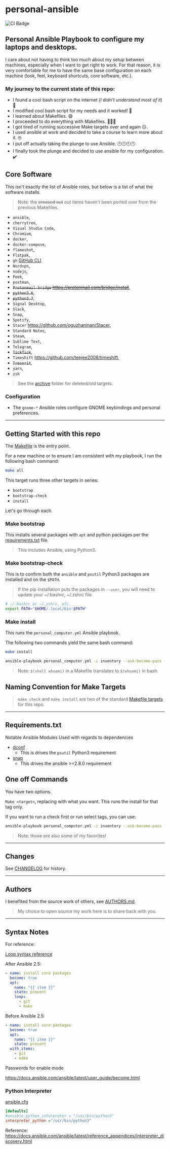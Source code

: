 # personal-ansible

![CI Badge](https://github.com/iancleary/personal-ansible/workflows/CI/badge.svg)

## Personal Ansible Playbook to configure my laptops and desktops.

I care about not having to think too much about my setup between machines, especially when I want to get right to work.  For that reason, it is very comfortable for me to have the same base configuration on each machine (look, feel, keyboard shortcuts, core software, etc.).

### My journey to the current state of this repo:

* I found a cool bash script on the internet (*I didn't understand most of it*) 🤷
* I modified cool bash script for my needs and it worked! 🚀
* I learned about Makefiles. 😄
* I proceeded to do everything with Makefiles. 🤩🤩🤩
* I got tired of running successive Make targets over and again 😐.
* I used ansible at work and decided to take a course to learn more about it. 🤓
* I put off actually taking the plunge to use Ansible. 🕒🕕🕘🕛
* I finally took the plunge and decided to use ansible for my configuration. ✔️


## Core Software

This isn't exactly the list of Ansible roles, but below is a list of what the software installs.

> Note: the ~~crossed out~~ out items haven't been ported over from the previous Makefiles.


* `ansible`,
* `cherrytree`,
* `Visual Studio Code`,
* `Chromium`,
* `docker`,
* `docker-compose`,
* `flameshot`,
* `Flatpak`,
* `gh` [GitHub CLI](https://github.com/cli/cli#installation-and-upgrading)
* `Nordvpn`,
* `nodejs`,
* `Peek`,
* `postman`,
* ~~`Protonmail-bridge` <https://protonmail.com/bridge/install>~~,
* ~~`python3.6`~~,
* ~~`python3.7`~~,
* `Signal Desktop`,
* `Slack`,
* `Snap`,
* `Spotify`,
* `Stacer` <https://github.com/oguzhaninan/Stacer>,
* `Standard Notes`,
* `Steam`,
* `Sublime Text`,
* `Telegram`,
* ~~`TickTick`~~,
* `Timeshift` <https://github.com/teejee2008/timeshift>,
* ~~`Tresorit`~~,
* `yarn`,
* `zsh`

> See the [archive](archive) folder for deleted/old targets.

### Configuration

* The `gnome-*` Ansible roles configure GNOME keybindings and personal preferences. 

---

## Getting Started with this repo

The [Makefile](Makefile) is the entry point.

For a new machine or to ensure I am consistent with my playbook, I run the following bash command:

```bash
make all
```

This target runs three other targets in series:
* `bootstrap`
* `bootstrap-check`
* `install`

Let's go through each.

### Make bootstrap

This installs several packages with `apt` and python packages per the [requirements.txt](requirements.txt) file.

> This includes Ansible, using Python3.

### Make bootstrap-check

This is to confirm both the `ansible` and `psutil` Python3 packages are installed and on the `$PATH`.

> If the pip installation puts the packages in `--user`, you will need to update your ~/.bashrc, ~/.zshrc file.

```bash
# ~/.bashrc or ~/.zshrc, etc.
export PATH="$HOME/.local/bin:$PATH"
```

### Make install

This runs the `personal_computer.yml` Ansible playbook.

The following two commands yield the same bash command:

```bash
make install
```

```bash
ansible-playbook personal_computer.yml -i inventory --ask-become-pass -e 'ansible_user='$(whoami)
```

> Note: `$(shell whoami)` in a Makefile translates to `$(whoami)` in bash.

## Naming Convention for Make Targets

> `make check` and `make install` are two of the standard  [Makefile targets](https://www.gnu.org/prep/standards/html_node/Standard-Targets.html) for this repo.

----

## Requirements.txt 

 Notable Ansible Modules Used with regards to dependencies

* [dconf](https://docs.ansible.com/ansible/latest/modules/dconf_module.html)
  - This is drives the `psutil` Python3 requirement
* [snap](https://docs.ansible.com/ansible/latest/modules/dconf_module.html)
  - This drives the ansible >=2.8.0 requirement

## One off Commands

You have two options.  

`Make <target>`, replacing *<target>* with what you want.  This runs the install for that tag only.

If you want to run a check first or run select tags, you can use:

```bash
ansible-playbook personal_computer.yml -i inventory --ask-become-pass -e 'ansible_user='$(whoami) --tags="common,zsh,cherrytree,flameshot,stacer"
```

> Note: those are also some of my favorites!


---

## Changes

See [CHANGELOG](CHANGELOG.md) for history.

---

## Authors

I benefited from the source work of others, see [AUTHORS.md](AUTHORS.md).

> My choice to open source my work here is to share back with you.


---

## Syntax Notes

For reference:

[Loop syntax reference](https://docs.ansible.com/ansible/latest/user_guide/playbooks_loops.html)

After Ansible 2.5:

```yaml
- name: install core packages
  become: true
  apt:
    name: "{{ item }}"
    state: present
    loop:
      - git
      - make
```

Before Ansible 2.5:

```yaml
- name: install core packages
  become: true
  apt:
    name: "{{ item }}"
    state: present
  with_items:
    - git
    - make
```

Passwords for enable mode

<https://docs.ansible.com/ansible/latest/user_guide/become.html>

### Python Interpreter

[ansible.cfg](ansible.cfg)

```ini
[defaults]
#ansible_python_interpreter = "/usr/bin/python3"
interpreter_python ="/usr/bin/python3"
```

Reference:
<https://docs.ansible.com/ansible/latest/reference_appendices/interpreter_discovery.html>